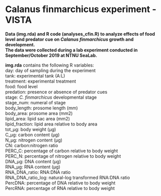 #  Calanus finmarchicus experiment - VISTA

<b>Data (img.rda) and R code (analyses_cfin.R) to analyze effects of food level and predator cue on <i>Calanus finmarchicus</i> growth and development.<br>
The data were collected during a lab experiment conducted in September/October 2019 at NTNU SeaLab.</b>

<b>img.rda</b> contains the following R variables:<br>
day: day of sampling during the experiment<br>
tank: experimental tank (A:L)<br>
treatment: experimental treatment<br>
food: food level<br>
predation: presence or absence of predator cues<br>
stage: <i>C. finmarchicus</i> developmental stage<br>
stage_num: numeral of stage<br>
body_length: prosome length (mm)<br>
body_area: prosome area (mm2)<br>
lipid_area: lipid sac area (mm2)<br>
lipid_fraction: lipid area relative to body area<br>
tot_μg: body weight (μg)<br>
C_μg: carbon content (μg)<br>
N_μg: nitrogen content (μg)<br>
CN: carbon:nitrogen ratio<br>
PERC_C: percentage of carbon relative to body weight<br>
PERC_N: percentage of nitrogen relative to body weight<br>
DNA_μg: DNA content (μg)<br>
RNA_μg: RNA content (μg)<br>
RNA_DNA_ratio: RNA:DNA ratio<br>
RNA_DNA_ratio_log: natural-log transformed RNA:DNA ratio<br>
PercDNA: percentage of DNA relative to body weight<br>
PercRNA: percentage of RNA relative to body weight<br>

